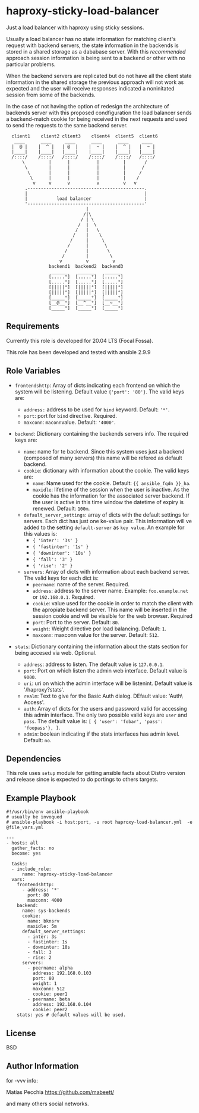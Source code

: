 haproxy-sticky-load-balancer
============================

Just a load balancer with haproxy using sticky sessions.

Usually a load balancer has no state information for matching client's request with backend servers, the state information in the backends is stored in a shared storage as a dababase server. With this _recommended_ approach session information is being sent to a backend or other with no particular problems.

When the backend servers are replicated but do not have all the client state information in the shared storage the previous approach will not work as expected and the user will receive responses indicated a noninitated session from some of the backends.

In the case of not having the option of redesign the architecture of backends server with this proposed condfiguration the load balancer sends a backend-match cookie for being received in the next requests and used to send the requests to the same backend server.


	  client1    client2 client3    client4  client5  client6 
	   ____      ____     ____      ____      ____     ____   
	  |  @ |    |  ^ |   | @  |    |  ~ |    |  ^ |   |  ~ |  
	  |____|    |____|   |____|    |____|    |____|   |____|  
	  /::::/    /::::/   /::::/    /::::/    /::::/   /::::/  
	      \         |      |          |         |       /
	       \        |      |          |         |      /
	        \       |      |          |         |     /
	         \      |      |          |         |    /
	          v     v      v          v         v   v
	       .--------------------------------------------.
	       |                                            |
	       |           load balancer                    |
	       '--------------------------------------------'
	                              |
	                             /|\
	                            / | \
	                           /  |  \
	                          /   |   \
	                         /    |    \
	                        /     |     \
	                       /      |      \
	                      /       |       \
	                     /        |        \
	                    v         v         v
	                backend1  backend2  backend3
	                 ______    ______    ______ 
	                [.....°]  [.....°]  [.....°]
	                [.....°]  [.....°]  [.....°]
	                [|||||°]  [|||||°]  [|||||°]
	                [|||||°]  [|||||°]  [|||||°]
	                [_____°]  [_____°]  [_____°]
	                [__@__°]  [__^__°]  [__~__°]
	                [_____°]  [_____°]  [_____°]

Requirements
------------

Currently this role is developed for 20.04 LTS (Focal Fossa).

This role has been developed and tested with ansible 2.9.9


Role Variables
--------------


- `frontendshttp`: Array of dicts indicating each frontend on which the system will be listening. Default value `{'port': '80'}`. The valid keys are:
  - `address:` address to be used for `bind` keyword. Default: `'*'`.
  - `port`: port for `bind` directive. Required.
  - `maxconn`: `maconn`value. Default: `'4000'`.

- `backend`: Dictionary containing the backends servers info. The required keys are:
  - `name`: name for te backend. Since this system uses just a backend (composed of many servers) this name will be refered as default backend.
  - `cookie`: dictionary with information about the cookie. The valid keys are:
    - `name`: Name used for the cookie. Default: `{{ ansible_fqdn }}_ha`.
    - `maxidle`: lifetime of the session when the user is inactive. As the cookie has the information for the associated server backend. If the user is active in this time window the datetime of expiry is renewed. Default: `100m`.
  - `default_server_settings`: array of dicts with the default settings for servers. Each dict has just one ke-value pair. This information will ve added to the setting `default-server` as `key value`. An example for this values is:
    - `{ 'inter': '3s' }`
    - `{ 'fastinter': '1s' }`
    - `{ 'downinter': '10s' }`
    - `{ 'fall': '3' }`
    - `{ 'rise': '2' }`
  - `servers`: Array of dicts with information about each backend server. The valid keys for each dict is:
    - `peername`: name of the server. Required.
    - `address`: address to the server name. Example: `foo.example.net` or `192.168.0.1`. Required.
    - `cookie`: value used for the cookie in order to match the client with the apropiate backend server. This name will be inserted in the session cookie and will be vissible for the web browser. Required
    - `port`: Port to the server. Default: `80`.
    - `weight`: Weight directive por load balancing. Default: `1`.
    - `maxconn`: maxconn value  for the server. Default: `512`.

- `stats`: Dictionary containing the information about the stats section for being accesed via web. Optional.
  - `address`: address to listen. The default value is `127.0.0.1`.
  - `port`: Port on which listen the admin web interface. Default value is `9000`.
  - `uri`: uri on which the admin interface will be listenint. Default value is '/haproxy?stats'.
  - `realm`: Text to give for the Basic Auth dialog. DEfault value: 'Auth\ Access'.
  - `auth`: Array of dicts for the users and password valid for accessing this admin interface. The only two possible valid keys are  `user` and `pass`. The default value is:
`[ { 'user': 'fobar', 'pass': 'foopass'}, ]`.
  - `admin`: boolean indicating if the stats interfaces has admin level. Default: `no`.


Dependencies
------------

This role uses `setup` module for getting ansible facts about Distro version and release since is expected to do portings to others targets.


Example Playbook
----------------

    #!/usr/bin/env ansible-playbook
    # usually be invoqued
    # ansible-playbook -i host:port, -u root haproxy-load-balancer.yml  -e @file_vars.yml
    
    ---
    - hosts: all
      gather_facts: no
      become: yes
    
      tasks:
      - include_role:
          name: haproxy-sticky-load-balancer
      vars:
        frontendshttp:
          - address: '*'
            port: 80
            maxconn: 4000
        backend:
          name: sys-backends
          cookie:
            name: bknsrv
            maxidle: 5m
          default_server_settings:
            - inter: 3s
            - fastinter: 1s
            - downinter: 10s
            - fall: 3
            - rise: 2
          servers:
            - peername: alpha
              address: 192.168.0.103
              port: 80
              weight: 1
              maxconn: 512
              cookie: peer1
            - peername: beta
              address: 192.168.0.104
              cookie: peer2
        stats: yes # default values will be used.


License
-------

BSD

Author Information
------------------

for -vvv info:

Matías Pecchia
https://github.com/mabeett/

and many others social networks.
